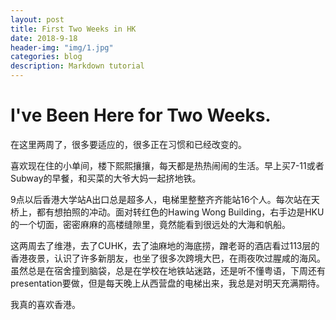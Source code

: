 ```yaml
---
layout: post
title: First Two Weeks in HK
date: 2018-9-18
header-img: "img/1.jpg"  
categories: blog
description: Markdown tutorial
---
```



# I've Been Here for Two Weeks.

在这里两周了，很多要适应的，很多正在习惯和已经改变的。
<br/>


喜欢现在住的小单间，楼下熙熙攘攘，每天都是热热闹闹的生活。早上买7-11或者Subway的早餐，和买菜的大爷大妈一起挤地铁。
<br/>

9点以后香港大学站A出口总是超多人，电梯里整整齐齐能站16个人。每次站在天桥上，都有想拍照的冲动。面对转红色的Hawing Wong Building，右手边是HKU的一个切面，密密麻麻的高楼缝隙里，竟然能看到很远处的大海和帆船。
<br/>

这两周去了维港，去了CUHK，去了油麻地的海底捞，蹭老哥的酒店看过113层的香港夜景，认识了许多新朋友，也坐了很多次跨境大巴，在雨夜吹过腥咸的海风。
虽然总是在宿舍撞到脑袋，总是在学校在地铁站迷路，还是听不懂粤语，下周还有presentation要做，但是每天晚上从西营盘的电梯出来，我总是对明天充满期待。
<br/>

我真的喜欢香港。
